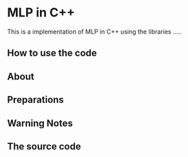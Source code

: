# MLP in C++

This is a implementation of MLP in C++ using the libraries .....

## How to use the code

## About

## Preparations

## Warning Notes

## The source code
